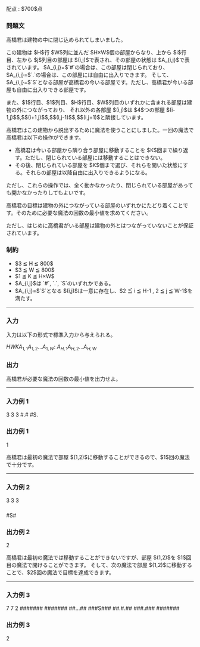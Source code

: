 
<div>

<span>

<span>

<p>
配点 : $700$点
</p>

<div>

<section>

### **問題文**

<p>
高橋君は建物の中に閉じ込められてしまいました。
</p>

<p>
この建物は $H$行 $W$列に並んだ $H×W$個の部屋からなり、上から $i$行目、左から $j$列目の部屋は $(i,j)$で表され、その部屋の状態は $A_{i,j}$で表されています。
$A_{i,j}=$`#`の場合は、この部屋は閉じられており、$A_{i,j}=$`.`の場合は、この部屋には自由に出入りできます。
そして、 $A_{i,j}=$`S`となる部屋が高橋君の今いる部屋です。ただし、高橋君が今いる部屋も自由に出入りできる部屋です。
</p>

<p>
また、$1$行目、$1$列目、$H$行目、$W$列目のいずれかに含まれる部屋は建物の外につながっており、
それ以外の各部屋 $(i,j)$は $4$つの部屋 $(i-1,j)$$,$$(i+1,j)$$,$$(i,j-1)$$,$$(i,j+1)$と隣接しています。
</p>

<p>
高橋君はこの建物から脱出するために魔法を使うことにしました。一回の魔法で高橋君は以下の操作ができます。
</p>

<ul>

<li>
高橋君は今いる部屋から隣り合う部屋に移動することを $K$回まで繰り返す。ただし、閉じられている部屋には移動することはできない。
</li>

<li>
その後、閉じられている部屋を $K$個まで選び、それらを開いた状態にする。それらの部屋は以降自由に出入りできるようになる。
</li>

</ul>

<p>
ただし、これらの操作では、全く動かなかったり、閉じられている部屋があっても開かなかったりしてもよいです。
</p>

<p>
高橋君の目標は建物の外につながっている部屋のいずれかにたどり着くことです。そのために必要な魔法の回数の最小値を求めてください。
</p>

<p>
ただし、はじめに高橋君がいる部屋は建物の外とはつながっていないことが保証されています。
</p>

</section>

</div>

<div>

<section>

### **制約**

<ul>

<li>
$3 ≦ H ≦ 800$
</li>

<li>
$3 ≦ W ≦ 800$
</li>

<li>
$1 ≦ K ≦ H×W$
</li>

<li>
$A_{i,j}$は `#`, `.`, `S`のいずれかである。
</li>

<li>
$A_{i,j}=$`S`となる $(i,j)$は一意に存在し、$2 ≦ i ≦ H-1 , 2 ≦ j ≦ W-1$を満たす。
</li>

</ul>

</section>

</div>

---

<div>

<div>

<section>

### **入力**

<p>
入力は以下の形式で標準入力から与えられる。
</p>

<div>

$H$$W$$K$$A_{1,1}A_{1,2}$...$A_{1,W}$:
$A_{H,1}A_{H,2}$...$A_{H,W}$
</div>

</section>

</div>

<div>

<section>

### **出力**

<p>
高橋君が必要な魔法の回数の最小値を出力せよ。
</p>

</section>

</div>

</div>

---

<div>

<section>

### **入力例 1**

<div>

3 3 3
#.#
#S.
###

</div>

</section>

</div>

<div>

<section>

### **出力例 1**

<div>

1

</div>

<p>
高橋君は最初の魔法で部屋 $(1,2)$に移動することができるので、$1$回の魔法で十分です。
</p>

</section>

</div>

---

<div>

<section>

### **入力例 2**

<div>

3 3 3
###
#S#
###

</div>

</section>

</div>

<div>

<section>

### **出力例 2**

<div>

2

</div>

<p>
高橋君は最初の魔法では移動することができないですが、部屋 $(1,2)$を $1$回目の魔法で開けることができます。
そして、次の魔法で部屋 $(1,2)$に移動することで、$2$回の魔法で目標を達成できます。
</p>

</section>

</div>

---

<div>

<section>

### **入力例 3**

<div>

7 7 2
#######
#######
##...##
###S###
##.#.##
###.###
#######

</div>

</section>

</div>

<div>

<section>

### **出力例 3**

<div>

2

</div>

</section>

</div>

</span>

</span>

</div>
